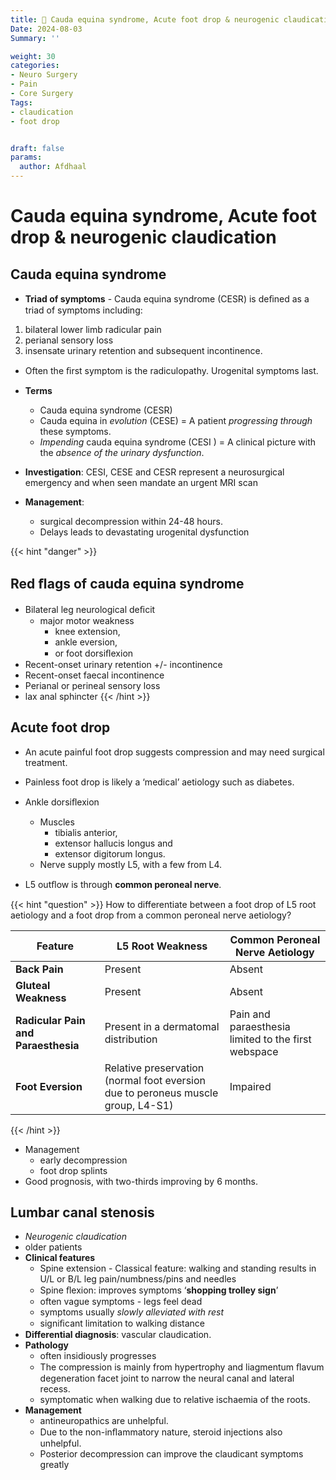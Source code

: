 ```yaml
---
title: 👢 Cauda equina syndrome, Acute foot drop & neurogenic claudication
Date: 2024-08-03
Summary: ''

weight: 30
categories: 
- Neuro Surgery
- Pain
- Core Surgery
Tags:
- claudication
- foot drop


draft: false
params:
  author: Afdhaal
---
```


# Cauda equina syndrome, Acute foot drop & neurogenic claudication

## Cauda equina syndrome 
-  **Triad of symptoms** - Cauda equina syndrome (CESR) is deﬁned as a triad of symptoms including:
1. bilateral lower limb radicular pain
2. perianal sensory loss
3. insensate urinary retention and subsequent incontinence. 
- Often the ﬁrst symptom is the radiculopathy. Urogenital symptoms last.

- **Terms**
	- Cauda equina syndrome (CESR)
	- Cauda equina in *evolution* (CESE)  = A patient *progressing through* these symptoms. 
	- *Impending* cauda equina syndrome (CESI ) = A clinical picture with the *absence of the urinary dysfunction*. 
- **Investigation**: CESI, CESE and CESR represent a neurosurgical emergency and when seen mandate an urgent MRI scan 
- **Management**: 
	- surgical decompression within 24-48 hours. 
	- Delays leads to devastating urogenital dysfunction

{{< hint "danger" >}}
## Red ﬂags of cauda equina syndrome
- Bilateral leg neurological deﬁcit
	- major motor weakness 
		- knee extension, 
		- ankle eversion,
		- or foot dorsiﬂexion 
- Recent-onset urinary retention +/- incontinence 
- Recent-onset faecal incontinence
- Perianal or perineal sensory loss
- lax anal sphincter
{{< /hint >}}

## Acute foot drop 
- An acute painful foot drop suggests compression and may need surgical treatment. 
- Painless foot drop is likely a ‘medical’ aetiology such as diabetes.

- Ankle dorsiﬂexion 
	- Muscles
		- tibialis anterior, 
		- extensor hallucis longus and 
		- extensor digitorum longus. 
	- Nerve supply mostly L5, with a few from L4.
- L5 outﬂow is through **common peroneal nerve**.


{{< hint "question" >}}
 How to differentiate between a foot drop of L5 root aetiology and a foot drop from a common peroneal nerve aetiology?

| **Feature**                         | **L5 Root Weakness**                                                             | **Common Peroneal Nerve Aetiology**                 |
| ----------------------------------- | -------------------------------------------------------------------------------- | --------------------------------------------------- |
| **Back Pain**                       | Present                                                                          | Absent                                              |
| **Gluteal Weakness**                | Present                                                                          | Absent                                              |
| **Radicular Pain and Paraesthesia** | Present in a dermatomal distribution                                             | Pain and paraesthesia limited to the first webspace |
| **Foot Eversion**                   | Relative preservation (normal foot eversion due to peroneus muscle group, L4-S1) | Impaired                                            |

{{< /hint >}}

- Management 
	- early decompression
	- foot drop splints
- Good prognosis, with two-thirds improving by 6 months.


## Lumbar canal stenosis 
- *Neurogenic claudication*
- older patients
- **Clinical features**
	- Spine extension - Classical feature: walking and standing results in U/L or B/L leg pain/numbness/pins and needles
	- Spine ﬂexion: improves symptoms ‘**shopping trolley sign**’
	- often vague symptoms - legs feel dead
	- symptoms usually *slowly alleviated with rest*
	- signiﬁcant limitation to walking distance
- **Differential diagnosis**: vascular claudication. 
- **Pathology**
	- often insidiously progresses
	- The compression is mainly from hypertrophy and liagmentum ﬂavum degeneration facet joint to narrow the neural canal and lateral recess.
	- symptomatic when walking due to relative ischaemia of the roots.
- **Management**
	- antineuropathics are unhelpful. 
	- Due to the non-inﬂammatory nature, steroid injections also unhelpful. 
	- Posterior decompression can improve the claudicant symptoms greatly


